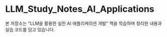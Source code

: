 # LLM_Study_Notes_AI_Applications
본 저장소는 "LLM을 활용한 실전 AI 애플리케이션 개발" 책을 학습하며 정리한 내용과 실습 코드를 담고 있습니다.
